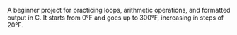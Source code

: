 A beginner project for practicing loops, arithmetic operations, and formatted output in C.
It starts from 0°F and goes up to 300°F, increasing in steps of 20°F.
